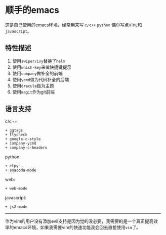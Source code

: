 # 顺手的emacs

这是自己使用的emacs环境，经常用来写 `c/c++` `python` 偶尔写点`HTML`和`javascript`。

## 特性描述

1. 使用`swiper/ivy`替换了`helm`
2. 使用`which-key`来做快捷键提示
3. 使用`company`做补全的前端
4. 使用`ycmd`做为代码补全的后端
5. 使用`dracula`做为主题
6. 使用`magit`作为git前端

## 语言支持

c/c++:

    + ggtags
    + flycheck
    + google-c-style
    + company-ycmd
    + company-c-headers

python:

    + elpy
    + anacoda-mode

web:

    + web-mode

javascript:

    + js2-mode

-----
作为vim的用户没有添加evil支持是因为觉的没必要，我需要的是一个真正提高效率的emacs环境，如果我需要vim的快速功能我会回去直接使用`vim`了。
